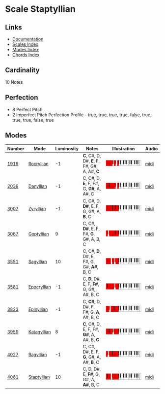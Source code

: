 # Scale Staptyllian

## Links

- [Documentation](README.md)
- [Scales Index](Scales.md)
- [Modes Index](Modes.md)
- [Chords Index](Chords.md)

## Cardinality

10 Notes

## Perfection

- 8 Perfect Pitch
- 2 Imperfect Pitch
Perfection Profile - true, true, true, true, false, true, true, true, false, true

## Modes

| Number | Mode | Luminosity | Notes | Illustration | Audio |
|--------|------|------------|-------|--------------|-------|
| [1919](https://ianring.com/musictheory/scales/1919) | [Rocryllian](ModeRocryllian.md) | -1 | **C**, C#, D, D#, **E**, F, F#, G#, A, A#, **C** | ![CNaturalRocryllian](ModeCNaturalRocryllian.png) | [midi](https://github.com/edipermadi/music/blob/main/docs/ModeCNaturalRocryllian.mid?raw=true) | 
| [2039](https://ianring.com/musictheory/scales/2039) | [Danyllian](ModeDanyllian.md) | -1 | C, C#, D, **E**, F, F#, G, **G#**, A, A#, C | ![CNaturalDanyllian](ModeCNaturalDanyllian.png) | [midi](https://github.com/edipermadi/music/blob/main/docs/ModeCNaturalDanyllian.mid?raw=true) | 
| [3007](https://ianring.com/musictheory/scales/3007) | [Zyryllian](ModeZyryllian.md) | -1 | C, C#, D, **D#**, E, F, G, G#, A, **B**, C | ![CNaturalZyryllian](ModeCNaturalZyryllian.png) | [midi](https://github.com/edipermadi/music/blob/main/docs/ModeCNaturalZyryllian.mid?raw=true) | 
| [3067](https://ianring.com/musictheory/scales/3067) | [Goptyllian](ModeGoptyllian.md) | 9 | C, C#, **D#**, E, F, F#, **G**, G#, A, B, C | ![CNaturalGoptyllian](ModeCNaturalGoptyllian.png) | [midi](https://github.com/edipermadi/music/blob/main/docs/ModeCNaturalGoptyllian.mid?raw=true) | 
| [3551](https://ianring.com/musictheory/scales/3551) | [Sagyllian](ModeSagyllian.md) | 10 | C, C#, **D**, D#, E, F#, G, G#, **A#**, B, C | ![CNaturalSagyllian](ModeCNaturalSagyllian.png) | [midi](https://github.com/edipermadi/music/blob/main/docs/ModeCNaturalSagyllian.mid?raw=true) | 
| [3581](https://ianring.com/musictheory/scales/3581) | [Epocryllian](ModeEpocryllian.md) | -1 | C, **D**, D#, E, F, **F#**, G, G#, A#, B, C | ![CNaturalEpocryllian](ModeCNaturalEpocryllian.png) | [midi](https://github.com/edipermadi/music/blob/main/docs/ModeCNaturalEpocryllian.mid?raw=true) | 
| [3823](https://ianring.com/musictheory/scales/3823) | [Epinyllian](ModeEpinyllian.md) | -1 | C, **C#**, D, D#, F, F#, G, **A**, A#, B, C | ![CNaturalEpinyllian](ModeCNaturalEpinyllian.png) | [midi](https://github.com/edipermadi/music/blob/main/docs/ModeCNaturalEpinyllian.mid?raw=true) | 
| [3959](https://ianring.com/musictheory/scales/3959) | [Katagyllian](ModeKatagyllian.md) | 8 | **C**, C#, D, E, F, F#, **G#**, A, A#, B, **C** | ![CNaturalKatagyllian](ModeCNaturalKatagyllian.png) | [midi](https://github.com/edipermadi/music/blob/main/docs/ModeCNaturalKatagyllian.mid?raw=true) | 
| [4027](https://ianring.com/musictheory/scales/4027) | [Ragyllian](ModeRagyllian.md) | -1 | C, C#, D#, E, F, **G**, G#, A, A#, **B**, C | ![CNaturalRagyllian](ModeCNaturalRagyllian.png) | [midi](https://github.com/edipermadi/music/blob/main/docs/ModeCNaturalRagyllian.mid?raw=true) | 
| [4061](https://ianring.com/musictheory/scales/4061) | [Staptyllian](ModeStaptyllian.md) | 10 | C, D, D#, E, **F#**, G, G#, A, **A#**, B, C | ![CNaturalStaptyllian](ModeCNaturalStaptyllian.png) | [midi](https://github.com/edipermadi/music/blob/main/docs/ModeCNaturalStaptyllian.mid?raw=true) | 
